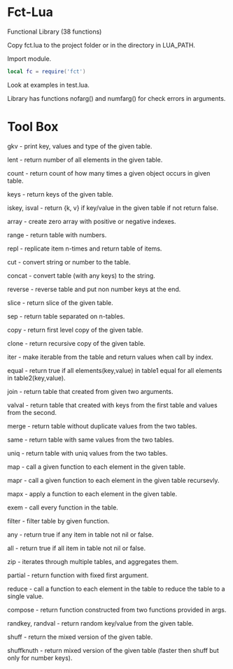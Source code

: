 # Fct-Lua

Functional Library (38 functions)

Copy fct.lua to the project folder or in the directory in LUA_PATH.

Import module.
``` lua
local fc = require('fct')
```
Look at examples in test.lua.

Library has functions nofarg() and numfarg() for check errors in arguments.

# Tool Box

gkv - print key, values and type of the given table.

lent - return number of all elements in the given table.

count - return count of how many times a given object occurs in given table.

keys - return keys of the given table.

iskey, isval - return {k, v} if key/value in the given table if not return false.

array - create zero array with positive or negative indexes.

range - return table with numbers.

repl - replicate item n-times and return table of items.

cut - convert string or number to the table.

concat - convert table (with any keys) to the string.

reverse - reverse table and put non number keys at the end.

slice - return slice of the given table.

sep - return table separated on n-tables.

copy - return first level copy of the given table.

clone - return recursive copy of the given table.

iter - make iterable from the table and return values when call by index.

equal - return true if all elements(key,value) in table1 equal for all elements in table2(key,value).

join - return table that created from given two arguments.

valval - return table that created with keys from the first table and values from the second.

merge - return table without duplicate values from the two tables.

same - return table with same values from the two tables.

uniq - return table with uniq values from the two tables.

map - call a given function to each element in the given table.

mapr - call a given function to each element in the given table recursevly.

mapx - apply a function to each element in the given table.

exem - call every function in the table.

filter - filter table by given function.

any - return true if any item in table not nil or false.

all - return true if all item in table not nil or false.

zip -  iterates through multiple tables, and aggregates them.

partial - return function with fixed first argument.

reduce - call a function to each element in the table to reduce the table to a single value.

compose - return function constructed from two functions provided in args.

randkey, randval - return random key/value from the given table.

shuff - return the mixed version of the given table.

shuffknuth - return mixed version of the given table (faster then shuff but only for number keys).
